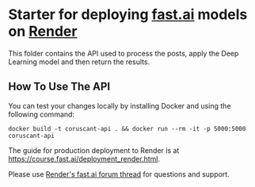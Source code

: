 # Starter for deploying [fast.ai](https://www.fast.ai) models on [Render](https://render.com)

This folder contains the API used to process the posts, apply the Deep Learning model and then return the results.

## How To Use The API

You can test your changes locally by installing Docker and using the following command:

```
docker build -t coruscant-api . && docker run --rm -it -p 5000:5000 coruscant-api
```

The guide for production deployment to Render is at https://course.fast.ai/deployment_render.html.

Please use [Render's fast.ai forum thread](https://forums.fast.ai/t/deployment-platform-render/33953) for questions and support.

